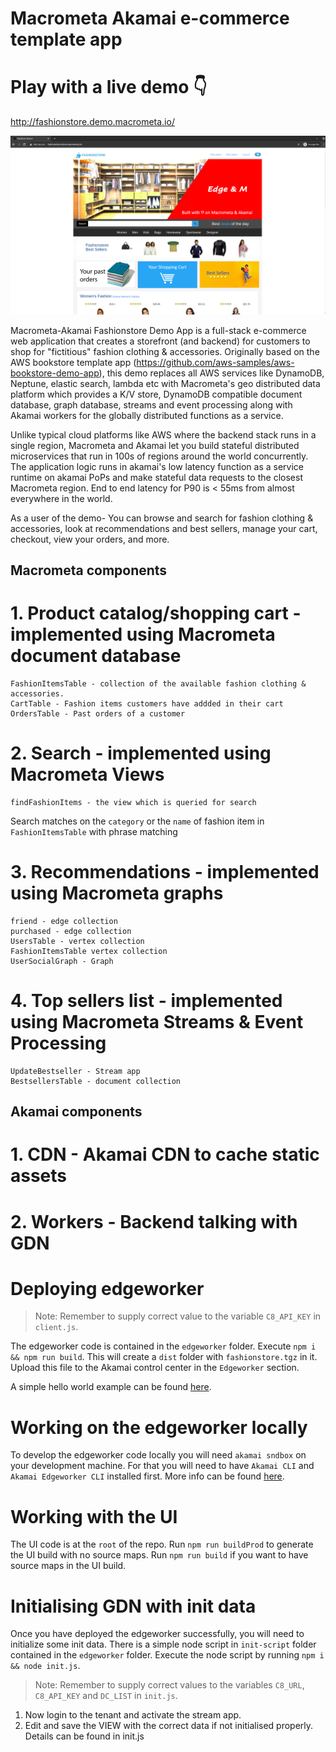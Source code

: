 # Macrometa Akamai e-commerce template app

# Play with a live demo 👇

http://fashionstore.demo.macrometa.io/

![Fasion store sample image](./ecommerce.png)

Macrometa-Akamai Fashionstore Demo App is a full-stack e-commerce web application that creates a storefront (and backend) for customers to shop for "fictitious" fashion clothing & accessories. Originally based on the AWS bookstore template app (https://github.com/aws-samples/aws-bookstore-demo-app), this demo replaces all AWS services like DynamoDB, Neptune, elastic search, lambda etc with Macrometa's geo distributed data platform which provides a K/V store, DynamoDB compatible document database, graph database, streams and event processing along with Akamai workers for the globally distributed functions as a service.

Unlike typical cloud platforms like AWS where the backend stack runs in a single region, Macrometa and Akamai let you build stateful distributed microservices that run in 100s of regions around the world concurrently. The application logic runs in akamai's low latency function as a service runtime on akamai PoPs and make stateful data requests to the closest Macrometa region. End to end latency for P90 is < 55ms from almost everywhere in the world.

As a user of the demo- You can browse and search for fashion clothing & accessories, look at recommendations and best sellers, manage your cart, checkout, view your orders, and more.

## Macrometa components

# 1. Product catalog/shopping cart - implemented using Macrometa document database

```
FashionItemsTable - collection of the available fashion clothing & accessories.
CartTable - Fashion items customers have addded in their cart
OrdersTable - Past orders of a customer
```

# 2. Search - implemented using Macrometa Views

```
findFashionItems - the view which is queried for search
```

Search matches on the `category` or the `name` of fashion item in `FashionItemsTable` with phrase matching

# 3. Recommendations - implemented using Macrometa graphs

```
friend - edge collection
purchased - edge collection
UsersTable - vertex collection
FashionItemsTable vertex collection
UserSocialGraph - Graph
```

# 4. Top sellers list - implemented using Macrometa Streams & Event Processing

```
UpdateBestseller - Stream app
BestsellersTable - document collection
```

## Akamai components

# 1. CDN - Akamai CDN to cache static assets

# 2. Workers - Backend talking with GDN

# Deploying edgeworker

> Note: Remember to supply correct value to the variable `C8_API_KEY` in `client.js`.

The edgeworker code is contained in the `edgeworker` folder.
Execute `npm i && npm run build`. This will create a `dist` folder with `fashionstore.tgz` in it. Upload this file to the Akamai control center in the `Edgeworker` section.

A simple hello world example can be found [here](https://learn.akamai.com/en-us/webhelp/edgeworkers/edgeworkers-getting-started-guide/GUID-F8628BC2-8F3A-4E42-B215-DD650ACFF292.html).

# Working on the edgeworker locally

To develop the edgeworker code locally you will need `akamai sndbox` on your development machine. For that you will need to have `Akamai CLI` and `Akamai Edgeworker CLI` installed first.
More info can be found [here](https://developer.akamai.com/cli).

# Working with the UI
The UI code is at the `root` of the repo. Run `npm run buildProd` to generate the UI build with no source maps. Run `npm run build` if you want to have source maps in the UI build.

# Initialising GDN with init data

Once you have deployed the edgeworker successfully, you will need to initialize some init data. There is a simple node script in `init-script` folder contained in the `edgeworker` folder. Execute the node script by running `npm i && node init.js`.

> Note: Remember to supply correct values to the variables `C8_URL`, `C8_API_KEY` and `DC_LIST` in `init.js`.

1. Now login to the tenant and activate the stream app.
2. Edit and save the VIEW with the correct data if not initialised properly. Details can be found in init.js